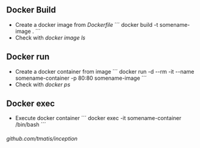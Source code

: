 
## Docker Build
* Create a docker image from *Dockerfile*
´´´
docker build -t somename-image .
´´´
* Check with *docker image ls*

## Docker run
* Create a docker container from image
´´´
docker run -d --rm -it --name somename-container -p 80:80 somename-image
´´´
* Check with *docker ps*

## Docker exec
* Execute docker container
´´´
docker exec -it somename-container /bin/bash
´´´

###### github.com/tmatis/inception
